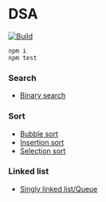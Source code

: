 # DSA

[![Build](https://github.com/PeterWillumsen/dsa/actions/workflows/node.js.yml/badge.svg?branch=main)](https://github.com/PeterWillumsen/dsa/actions/workflows/node.js.yml)

```
npm i
npm test
```


### Search

- [Binary search](src/code/binarySearch.ts)


### Sort

- [Bubble sort](src/code/bubbleSort.ts)
- [Insertion sort](src/code/insertionSort.ts)
- [Selection sort](src/code/selectionSort.ts)

### Linked list

- [Singly linked list/Queue](src/code/queue.ts)
